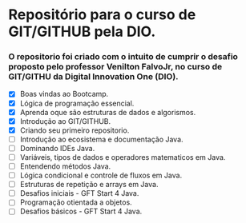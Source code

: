 # Repositório para o curso de GIT/GITHUB pela DIO.

### O repositorio foi criado com o intuito de cumprir o desafio proposto pelo professor Venilton FalvoJr, no curso de GIT/GITHU da Digital Innovation One (DIO).

- [x] Boas vindas ao Bootcamp.
- [x] Lógica de programação essencial.
- [x] Aprenda oque são estruturas de dados e algorismos.
- [x] Introdução ao GIT/GITHUB.
- [x] Criando seu primeiro repositorio.
- [ ] Introdução ao ecosistema e documentação Java.
- [ ] Dominando IDEs Java.
- [ ] Variáveis, tipos de dados e operadores matematicos em Java.
- [ ] Entendendo métodos Java.
- [ ] Lógica condicional e controle de fluxos em Java.
- [ ] Estruturas de repetição e arrays em Java.
- [ ] Desafios iniciais - GFT Start 4 Java.
- [ ] Programação otientada a objetos.
- [ ] Desafios básicos - GFT Start 4 Java.
